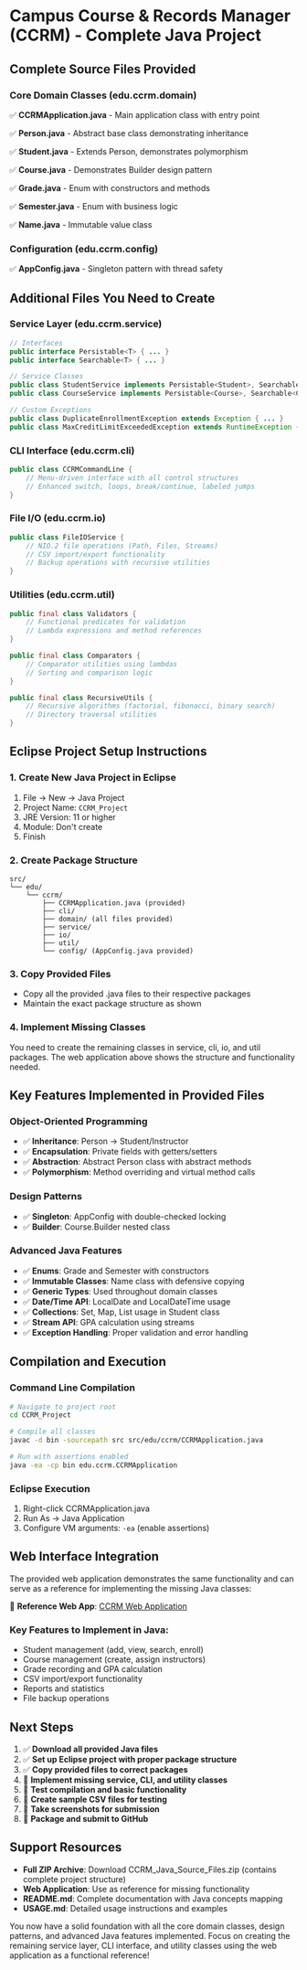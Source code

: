 # Campus Course & Records Manager (CCRM) - Complete Java Project
## Complete Source Files Provided
### Core Domain Classes (edu.ccrm.domain)
✅ **CCRMApplication.java** - Main application class with entry point

✅ **Person.java** - Abstract base class demonstrating inheritance

✅ **Student.java** - Extends Person, demonstrates polymorphism

✅ **Course.java** - Demonstrates Builder design pattern

✅ **Grade.java** - Enum with constructors and methods

✅ **Semester.java** - Enum with business logic

✅ **Name.java** - Immutable value class


### Configuration (edu.ccrm.config)
✅ **AppConfig.java** - Singleton pattern with thread safety

## Additional Files You Need to Create

### Service Layer (edu.ccrm.service)
```java
// Interfaces
public interface Persistable<T> { ... }
public interface Searchable<T> { ... }

// Service Classes
public class StudentService implements Persistable<Student>, Searchable<Student> { ... }
public class CourseService implements Persistable<Course>, Searchable<Course> { ... }

// Custom Exceptions
public class DuplicateEnrollmentException extends Exception { ... }
public class MaxCreditLimitExceededException extends RuntimeException { ... }
```

### CLI Interface (edu.ccrm.cli)
```java
public class CCRMCommandLine {
    // Menu-driven interface with all control structures
    // Enhanced switch, loops, break/continue, labeled jumps
}
```

### File I/O (edu.ccrm.io)
```java
public class FileIOService {
    // NIO.2 file operations (Path, Files, Streams)
    // CSV import/export functionality
    // Backup operations with recursive utilities
}
```

### Utilities (edu.ccrm.util)
```java
public final class Validators {
    // Functional predicates for validation
    // Lambda expressions and method references
}

public final class Comparators {
    // Comparator utilities using lambdas
    // Sorting and comparison logic
}

public final class RecursiveUtils {
    // Recursive algorithms (factorial, fibonacci, binary search)
    // Directory traversal utilities
}
```

## Eclipse Project Setup Instructions

### 1. Create New Java Project in Eclipse
1. File → New → Java Project
2. Project Name: `CCRM_Project`  
3. JRE Version: 11 or higher
4. Module: Don't create
5. Finish

### 2. Create Package Structure
```
src/
└── edu/
    └── ccrm/
        ├── CCRMApplication.java (provided)
        ├── cli/
        ├── domain/ (all files provided)
        ├── service/
        ├── io/
        ├── util/
        └── config/ (AppConfig.java provided)
```

### 3. Copy Provided Files
- Copy all the provided .java files to their respective packages
- Maintain the exact package structure as shown

### 4. Implement Missing Classes
You need to create the remaining classes in service, cli, io, and util packages. The web application above shows the structure and functionality needed.

## Key Features Implemented in Provided Files

### Object-Oriented Programming
- ✅ **Inheritance**: Person → Student/Instructor
- ✅ **Encapsulation**: Private fields with getters/setters  
- ✅ **Abstraction**: Abstract Person class with abstract methods
- ✅ **Polymorphism**: Method overriding and virtual method calls

### Design Patterns
- ✅ **Singleton**: AppConfig with double-checked locking
- ✅ **Builder**: Course.Builder nested class

### Advanced Java Features
- ✅ **Enums**: Grade and Semester with constructors
- ✅ **Immutable Classes**: Name class with defensive copying
- ✅ **Generic Types**: Used throughout domain classes
- ✅ **Date/Time API**: LocalDate and LocalDateTime usage
- ✅ **Collections**: Set, Map, List usage in Student class
- ✅ **Stream API**: GPA calculation using streams
- ✅ **Exception Handling**: Proper validation and error handling

## Compilation and Execution

### Command Line Compilation
```bash
# Navigate to project root
cd CCRM_Project

# Compile all classes
javac -d bin -sourcepath src src/edu/ccrm/CCRMApplication.java

# Run with assertions enabled
java -ea -cp bin edu.ccrm.CCRMApplication
```

### Eclipse Execution
1. Right-click CCRMApplication.java
2. Run As → Java Application
3. Configure VM arguments: `-ea` (enable assertions)

## Web Interface Integration

The provided web application demonstrates the same functionality and can serve as a reference for implementing the missing Java classes:

🔗 **Reference Web App**: [CCRM Web Application](https://ppl-ai-code-interpreter-files.s3.amazonaws.com/web/direct-files/6bf7babff36140b605fa4f6693d86bc3/a2761dc8-3086-4d6f-9b78-0dde7172624d/index.html)

### Key Features to Implement in Java:
- Student management (add, view, search, enroll)
- Course management (create, assign instructors)
- Grade recording and GPA calculation  
- CSV import/export functionality
- Reports and statistics
- File backup operations

## Next Steps

1. ✅ **Download all provided Java files**
2. ✅ **Set up Eclipse project with proper package structure**  
3. ✅ **Copy provided files to correct packages**
4. 🔄 **Implement missing service, CLI, and utility classes**
5. 🔄 **Test compilation and basic functionality**
6. 🔄 **Create sample CSV files for testing**
7. 🔄 **Take screenshots for submission**
8. 🔄 **Package and submit to GitHub**

## Support Resources

- **Full ZIP Archive**: Download CCRM_Java_Source_Files.zip (contains complete project structure)
- **Web Application**: Use as reference for missing functionality
- **README.md**: Complete documentation with Java concepts mapping
- **USAGE.md**: Detailed usage instructions and examples

You now have a solid foundation with all the core domain classes, design patterns, and advanced Java features implemented. Focus on creating the remaining service layer, CLI interface, and utility classes using the web application as a functional reference!
